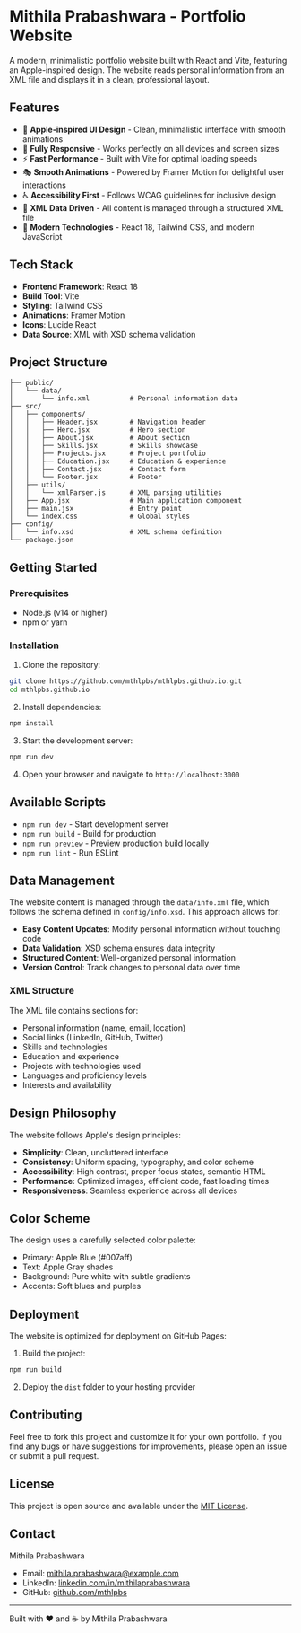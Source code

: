 # Mithila Prabashwara - Portfolio Website

A modern, minimalistic portfolio website built with React and Vite, featuring an Apple-inspired design. The website reads personal information from an XML file and displays it in a clean, professional layout.

## Features

- 🎨 **Apple-inspired UI Design** - Clean, minimalistic interface with smooth animations
- 📱 **Fully Responsive** - Works perfectly on all devices and screen sizes
- ⚡ **Fast Performance** - Built with Vite for optimal loading speeds
- 🎭 **Smooth Animations** - Powered by Framer Motion for delightful user interactions
- ♿ **Accessibility First** - Follows WCAG guidelines for inclusive design
- 🔧 **XML Data Driven** - All content is managed through a structured XML file
- 🎯 **Modern Technologies** - React 18, Tailwind CSS, and modern JavaScript

## Tech Stack

- **Frontend Framework**: React 18
- **Build Tool**: Vite
- **Styling**: Tailwind CSS
- **Animations**: Framer Motion
- **Icons**: Lucide React
- **Data Source**: XML with XSD schema validation

## Project Structure

```
├── public/
│   └── data/
│       └── info.xml          # Personal information data
├── src/
│   ├── components/
│   │   ├── Header.jsx        # Navigation header
│   │   ├── Hero.jsx          # Hero section
│   │   ├── About.jsx         # About section
│   │   ├── Skills.jsx        # Skills showcase
│   │   ├── Projects.jsx      # Project portfolio
│   │   ├── Education.jsx     # Education & experience
│   │   ├── Contact.jsx       # Contact form
│   │   └── Footer.jsx        # Footer
│   ├── utils/
│   │   └── xmlParser.js      # XML parsing utilities
│   ├── App.jsx               # Main application component
│   ├── main.jsx              # Entry point
│   └── index.css             # Global styles
├── config/
│   └── info.xsd              # XML schema definition
└── package.json
```

## Getting Started

### Prerequisites

- Node.js (v14 or higher)
- npm or yarn

### Installation

1. Clone the repository:
```bash
git clone https://github.com/mthlpbs/mthlpbs.github.io.git
cd mthlpbs.github.io
```

2. Install dependencies:
```bash
npm install
```

3. Start the development server:
```bash
npm run dev
```

4. Open your browser and navigate to `http://localhost:3000`

## Available Scripts

- `npm run dev` - Start development server
- `npm run build` - Build for production
- `npm run preview` - Preview production build locally
- `npm run lint` - Run ESLint

## Data Management

The website content is managed through the `data/info.xml` file, which follows the schema defined in `config/info.xsd`. This approach allows for:

- **Easy Content Updates**: Modify personal information without touching code
- **Data Validation**: XSD schema ensures data integrity
- **Structured Content**: Well-organized personal information
- **Version Control**: Track changes to personal data over time

### XML Structure

The XML file contains sections for:
- Personal information (name, email, location)
- Social links (LinkedIn, GitHub, Twitter)
- Skills and technologies
- Education and experience
- Projects with technologies used
- Languages and proficiency levels
- Interests and availability

## Design Philosophy

The website follows Apple's design principles:

- **Simplicity**: Clean, uncluttered interface
- **Consistency**: Uniform spacing, typography, and color scheme
- **Accessibility**: High contrast, proper focus states, semantic HTML
- **Performance**: Optimized images, efficient code, fast loading times
- **Responsiveness**: Seamless experience across all devices

## Color Scheme

The design uses a carefully selected color palette:
- Primary: Apple Blue (#007aff)
- Text: Apple Gray shades
- Background: Pure white with subtle gradients
- Accents: Soft blues and purples

## Deployment

The website is optimized for deployment on GitHub Pages:

1. Build the project:
```bash
npm run build
```

2. Deploy the `dist` folder to your hosting provider

## Contributing

Feel free to fork this project and customize it for your own portfolio. If you find any bugs or have suggestions for improvements, please open an issue or submit a pull request.

## License

This project is open source and available under the [MIT License](LICENSE).

## Contact

Mithila Prabashwara
- Email: mithila.prabashwara@example.com
- LinkedIn: [linkedin.com/in/mithilaprabashwara](https://www.linkedin.com/in/mithilaprabashwara/)
- GitHub: [github.com/mthlpbs](https://github.com/mthlpbs/)

---

Built with ❤️ and ☕ by Mithila Prabashwara
